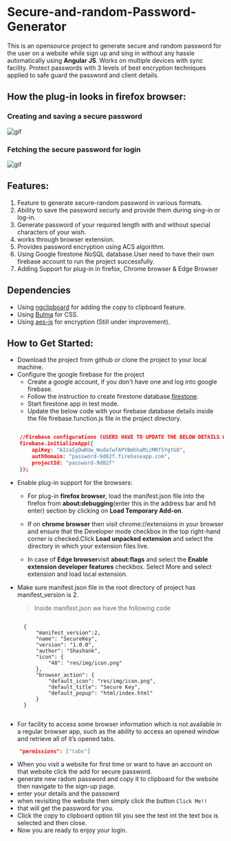 # Secure-and-random-Password-Generator
This is an opensource project to generate secure and random password for the user on a website while sign up and sing in without any hassle automatically using **Angular JS**. 
Works on multiple devices with sync facility.
Protect passwords with 3 levels of best encryption techniques applied to safe guard the password and client details. 

## How the plug-in looks in firefox browser:

### Creating and saving a secure password

![gif](https://github.com/shashank136/Secure-and-random-Password-Generator/blob/master/res/img/save.gif)

### Fetching the secure password for login

![gif](https://github.com/shashank136/Secure-and-random-Password-Generator/blob/master/res/img/get.gif)

## Features:

1. Feature to generate secure-random password in various formats.
2. Ability to save the password securly and provide them during sing-in or log-in.
3. Generate password of your required length with and without special characters of your wish.
4. works through browser extension.
5. Provides password encryption using ACS algorithm.
6. Using Google firestone NoSQL database.User need to have their own firebase account to run the project successfully.
7. Adding Support for plug-in in firefox, Chrome browser & Edge Browser

## Dependencies 

* Using [ngclipboard](https://sachinchoolur.github.io/ngclipboard/) for adding the copy to clipboard feature.
* Using [Bulma](https://bulma.io/) for CSS.
* Using [aes-js](https://www.npmjs.com/package/aes-js) for encryption (Still under improvement).


## How to Get Started:

* Download the project from github or clone the project to your local machine.
* Configure the google firebase for the project
	* Create a google account, if you don't have one and log into google firebase.
	* Follow the instruction to create firestone database.[firestone](https://firebase.google.com/docs/firestore/quickstart?authuser=0).
	* Start firestone app in test mode.
	* Update the below code with your firebase database details inside the file firebase.function.js file in the project directory.
```json

	//Firebase configurations (USERS HAVE TO UPDATE THE BELOW DETAILS WITH THEIR OWN FIREBASE PROJECT DETAILS)
    firebase.initializeApp({
        apiKey: "AIzaSyDwKUw_WudafwfAPYBmhhaMizMRfSYgtG8",
        authDomain: "password-9d02f.firebaseapp.com",
        projectId: "password-9d02f"
    });
```
* Enable plug-in support for the browsers:
	* For plug-in **firefox browser**, load the manifest.json file into the firefox from **about:debugging**(enter this in the address bar and hit enter) section by clicking on **Load Temporary Add-on**.

	* If on **chrome browser** then visit chrome://extensions in your browser and ensure that the Developer mode checkbox in the top right-hand corner is checked.Click **Load unpacked extension** and select the directory in which your extension files live.

	* In case of **Edge browser**visit **about:flags** and select the **Enable extension developer features** checkbox. Select More and select extension and load local extension.

* Make sure manifest.json file in the root directory of project has manifest_version is 2.

	>Inside manifest.json we have  the following code

	>```json
		{
			"manifest_version":2,
			"name": "SecureKey",
			"version": "1.0.0",
			"author": "Shashank",
			"icon": {
				"48": "res/img/icon.png"
			},
			"browser_action": {
				"default_icon": "res/img/icon.png",
				"default_title": "Secure Key",
				"default_popup": "html/index.html"
			}
		}
	>```

* For facility to access some browser information which is not available in a regular browser app, such as the ability to access an opened window and retrieve all of it’s opened tabs.

```json
	"permissions": ["tabs"]
```

* When you visit a website for first time or want to have an account on that website click the add for secure password.
* generate new radom password and copy it to clipboard for the website then navigate to the sign-up page.
* enter your details and the passowrd
* when revisiting the website then simply click the button ```Click Me!!```
* that will get the password for you.
* Click the copy to clipboard option till you see the text int the text box is selected and then close.
* Now you are ready to enjoy your login.

